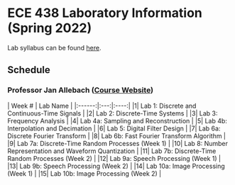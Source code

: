 # ECE 438 Laboratory Information (Spring 2022)

Lab syllabus can be found [here](Spring%202022%20Lab%20Syllabus.pdf).

## Schedule

### Professor Jan Allebach ([Course Website](https://engineering.purdue.edu/~ece438/))

| Week # | Lab Name |
|:------:|:---:|:----:|
|1| Lab 1: Discrete and Continuous-Time Signals             |
|2| Lab 2: Discrete-Time Systems                            |
|3| Lab 3: Frequency Analysis                               |
|4| Lab 4a: Sampling and Reconstruction                     |
|5| Lab 4b: Interpolation and Decimation                    |
|6| Lab 5: Digital Filter Design                            |
|7| Lab 6a: Discrete Fourier Transform                      |
|8| Lab 6b: Fast Fourier Transform Algorithm                |
|9| Lab 7a: Discrete-Time Random Processes (Week 1)         |
|10| Lab 8: Number Representation and Waveform Quantization |
|11| Lab 7b: Discrete-Time Random Processes (Week 2)        |
|12| Lab 9a: Speech Processing (Week 1)                     |
|13| Lab 9b: Speech Processing (Week 2)                     |
|14| Lab 10a: Image Processing (Week 1)                     |
|15| Lab 10b: Image Processing (Week 2)                     |
